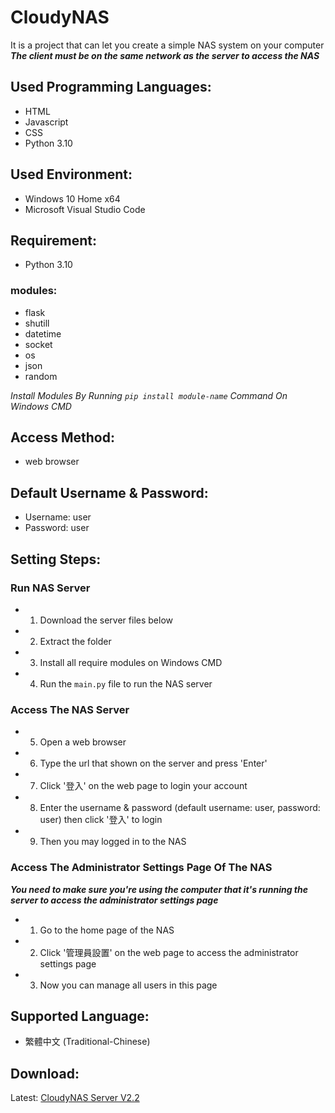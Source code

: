 # CloudyNAS
It is a project that can let you create a simple NAS system on your computer</br>
***The client must be on the same network as the server to access the NAS***

## Used Programming Languages:
- HTML
- Javascript
- CSS
- Python 3.10

## Used Environment:
- Windows 10 Home x64
- Microsoft Visual Studio Code

## Requirement:
- Python 3.10

### modules: 
- flask
- shutill
- datetime
- socket
- os
- json
- random

*Install Modules By Running ``pip install module-name`` Command On Windows CMD*

## Access Method:
- web browser

## Default Username & Password:
- Username: user
- Password: user

## Setting Steps:
### Run NAS Server
- 1) Download the server files below
- 2) Extract the folder
- 3) Install all require modules on Windows CMD
- 4) Run the ``main.py`` file to run the NAS server

### Access The NAS Server
- 5) Open a web browser
- 6) Type the url that shown on the server and press 'Enter'
- 7) Click '登入' on the web page to login your account
- 8) Enter the username & password (default username: user, password: user) then click '登入' to login
- 9) Then you may logged in to the NAS

### Access The Administrator Settings Page Of The NAS
***You need to make sure you're using the computer that it's running the server to access the administrator settings page***
- 1) Go to the home page of the NAS
- 2) Click '管理員設置' on the web page to access the administrator settings page
- 3) Now you can manage all users in this page

## Supported Language:
- 繁體中文 (Traditional-Chinese)

## Download:
Latest: [CloudyNAS Server V2.2](https://github.com/JacksonLinQAQ/CloudyNAS/raw/main/CloudyNAS_V2.2.zip)
